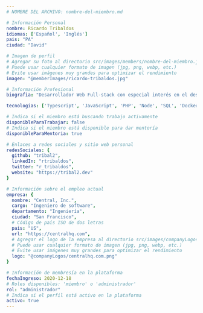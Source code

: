 ```yaml
---
# NOMBRE DEL ARCHIVO: nombre-del-miembro.md

# Información Personal
nombre: Ricardo Tribaldos
idiomas: ['Español', 'Inglés']
pais: "PA"
ciudad: "David"

# Imagen de perfil
# Agregar su foto al directorio src/images/members/nombre-del-miembro.jpg
# Puede usar cualquier formato de imagen (jpg, png, webp, etc.)
# Evite usar imágenes muy grandes para optimizar el rendimiento
imagen: "@memberImages/ricardo-tribaldos.jpg"

# Información Profesional
biografia: "Desarrollador Web Full-stack con especial interés en el desarrollo backend y más de una década de experiencia de trabajo con equipos remotos. Experto en desarrollo de software administrativo y procesos financieros, con un enfoque analítico y estratégico. Comprometido con el servicio a la comunidad."

tecnologias: ['Typescript', 'JavaScript', 'PHP', 'Node', 'SQL', 'Docker', 'Linux']

# Indica si el miembro está buscando trabajo activamente
disponibleParaTrabajar: false
# Indica si el miembro está disponible para dar mentoría
disponibleParaMentoria: true

# Enlaces a redes sociales y sitio web personal
redesSociales: {
  github: "tribal2",
  linkedIn: "rtribaldos",
  twitter: "r_tribaldos",
  website: "https://tribal2.dev"
}

# Información sobre el empleo actual
empresa: {
  nombre: "Central, Inc.",
  cargo: "Ingeniero de software",
  departamento: "Ingeniería",
  ciudad: "San Francisco",
  # Código de país ISO de dos letras
  pais: "US",
  url: "https://centralhq.com",
  # Agregar el logo de la empresa al directorio src/images/companyLogos/nombre-de-la-empresa.jpg
  # Puede usar cualquier formato de imagen (jpg, png, webp, etc.)
  # Evite usar imágenes muy grandes para optimizar el rendimiento
  logo: "@companyLogos/centralhq.com.png"
}

# Información de membresía en la plataforma
fechaIngreso: 2020-12-18
# Roles disponibles: 'miembro' o 'administrador'
rol: "administrador"
# Indica si el perfil está activo en la plataforma
activo: true
---
```

